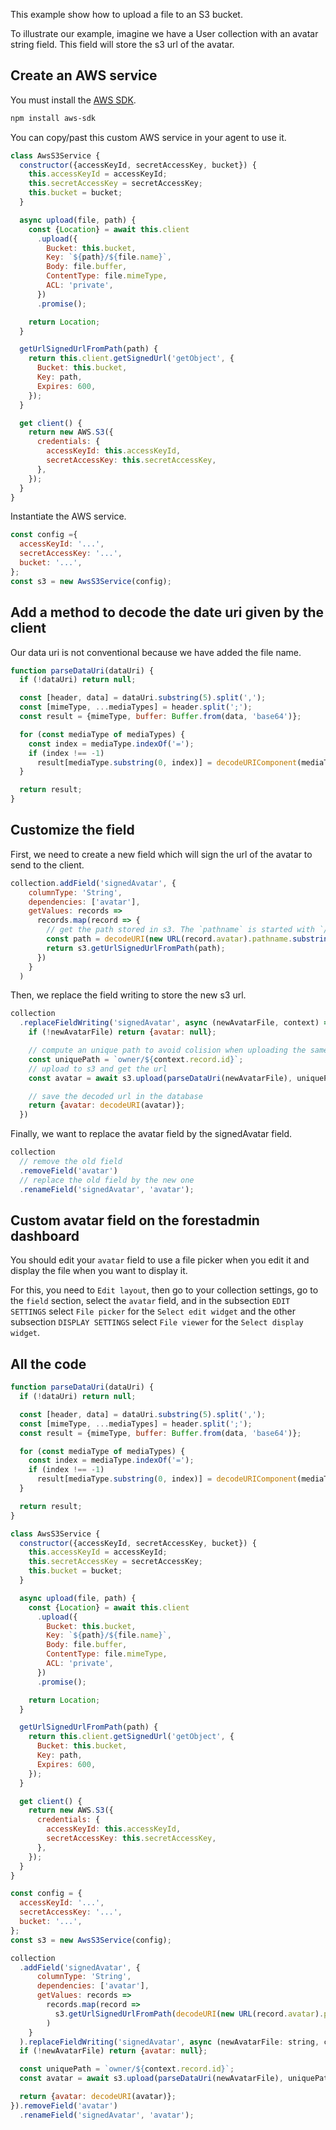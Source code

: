 This example show how to upload a file to an S3 bucket.

To illustrate our example, imagine we have a User collection with an avatar string field. This field will store the s3
url of the avatar.

## Create an AWS service

You must install the [AWS SDK](https://docs.aws.amazon.com/sdk-for-javascript/v2/developer-guide/node-sdk-install.html).

```bash
npm install aws-sdk
```

You can copy/past this custom AWS service in your agent to use it.

```javascript
class AwsS3Service {
  constructor({accessKeyId, secretAccessKey, bucket}) {
    this.accessKeyId = accessKeyId;
    this.secretAccessKey = secretAccessKey;
    this.bucket = bucket;
  }

  async upload(file, path) {
    const {Location} = await this.client
      .upload({
        Bucket: this.bucket,
        Key: `${path}/${file.name}`,
        Body: file.buffer,
        ContentType: file.mimeType,
        ACL: 'private',
      })
      .promise();

    return Location;
  }

  getUrlSignedUrlFromPath(path) {
    return this.client.getSignedUrl('getObject', {
      Bucket: this.bucket,
      Key: path,
      Expires: 600,
    });
  }

  get client() {
    return new AWS.S3({
      credentials: {
        accessKeyId: this.accessKeyId,
        secretAccessKey: this.secretAccessKey,
      },
    });
  }
}
```

Instantiate the AWS service.

```javascript
const config ={
  accessKeyId: '...',
  secretAccessKey: '...',
  bucket: '...',
};
const s3 = new AwsS3Service(config);
```

## Add a method to decode the date uri given by the client

Our data uri is not conventional because we have added the file name.

```javascript
function parseDataUri(dataUri) {
  if (!dataUri) return null;

  const [header, data] = dataUri.substring(5).split(',');
  const [mimeType, ...mediaTypes] = header.split(';');
  const result = {mimeType, buffer: Buffer.from(data, 'base64')};

  for (const mediaType of mediaTypes) {
    const index = mediaType.indexOf('=');
    if (index !== -1)
      result[mediaType.substring(0, index)] = decodeURIComponent(mediaType.substring(index + 1));
  }

  return result;
}
```

## Customize the field

First, we need to create a new field which will sign the url of the avatar to send to the client.

```javascript
collection.addField('signedAvatar', {
    columnType: 'String',
    dependencies: ['avatar'],
    getValues: records =>
      records.map(record => {
        // get the path stored in s3. The `pathname` is started with `/` that's why we need to remove it.
        const path = decodeURI(new URL(record.avatar).pathname.substring(1));
        return s3.getUrlSignedUrlFromPath(path);
      })
    }
  )
```

Then, we replace the field writing to store the new s3 url.

```javascript
collection
  .replaceFieldWriting('signedAvatar', async (newAvatarFile, context) => {
    if (!newAvatarFile) return {avatar: null};

    // compute an unique path to avoid colision when uploading the same file twice for a different record.
    const uniquePath = `owner/${context.record.id}`;
    // upload to s3 and get the url
    const avatar = await s3.upload(parseDataUri(newAvatarFile), uniquePath);

    // save the decoded url in the database
    return {avatar: decodeURI(avatar)};
  })
```

Finally, we want to replace the avatar field by the signedAvatar field.

```javascript
collection
  // remove the old field
  .removeField('avatar')
  // replace the old field by the new one
  .renameField('signedAvatar', 'avatar');
```

## Custom avatar field on the forestadmin dashboard

You should edit your `avatar` field to use a file picker when you edit it and display the file when
you want to display it.

For this, you need to `Edit layout`, then go to your collection settings, go to the `field` section,
select the `avatar` field, and in the subsection `EDIT SETTINGS` select `File picker` for the `Select edit widget`
and the other subsection `DISPLAY SETTINGS` select `File viewer` for the `Select display widget`.

## All the code

```javascript
function parseDataUri(dataUri) {
  if (!dataUri) return null;

  const [header, data] = dataUri.substring(5).split(',');
  const [mimeType, ...mediaTypes] = header.split(';');
  const result = {mimeType, buffer: Buffer.from(data, 'base64')};

  for (const mediaType of mediaTypes) {
    const index = mediaType.indexOf('=');
    if (index !== -1)
      result[mediaType.substring(0, index)] = decodeURIComponent(mediaType.substring(index + 1));
  }

  return result;
}

class AwsS3Service {
  constructor({accessKeyId, secretAccessKey, bucket}) {
    this.accessKeyId = accessKeyId;
    this.secretAccessKey = secretAccessKey;
    this.bucket = bucket;
  }

  async upload(file, path) {
    const {Location} = await this.client
      .upload({
        Bucket: this.bucket,
        Key: `${path}/${file.name}`,
        Body: file.buffer,
        ContentType: file.mimeType,
        ACL: 'private',
      })
      .promise();

    return Location;
  }

  getUrlSignedUrlFromPath(path) {
    return this.client.getSignedUrl('getObject', {
      Bucket: this.bucket,
      Key: path,
      Expires: 600,
    });
  }

  get client() {
    return new AWS.S3({
      credentials: {
        accessKeyId: this.accessKeyId,
        secretAccessKey: this.secretAccessKey,
      },
    });
  }
}

const config = {
  accessKeyId: '...',
  secretAccessKey: '...',
  bucket: '...',
};
const s3 = new AwsS3Service(config);

collection
  .addField('signedAvatar', {
      columnType: 'String',
      dependencies: ['avatar'],
      getValues: records =>
        records.map(record =>
          s3.getUrlSignedUrlFromPath(decodeURI(new URL(record.avatar).pathname.substring(1))),
        )
    }
  ).replaceFieldWriting('signedAvatar', async (newAvatarFile: string, context) => {
  if (!newAvatarFile) return {avatar: null};

  const uniquePath = `owner/${context.record.id}`;
  const avatar = await s3.upload(parseDataUri(newAvatarFile), uniquePath);

  return {avatar: decodeURI(avatar)};
}).removeField('avatar')
  .renameField('signedAvatar', 'avatar');
```
